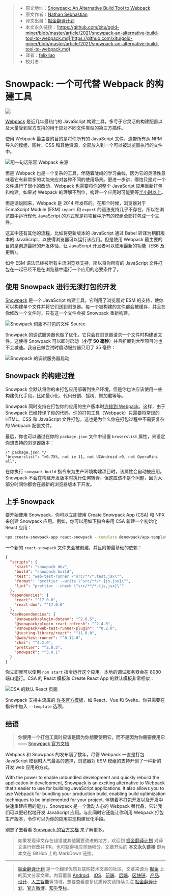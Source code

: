 > * 原文地址：[Snowpack: An Alternative Build Tool to Webpack](https://blog.bitsrc.io/snowpack-an-alternative-build-tool-to-webpack-9e8da197071d)
> * 原文作者：[Nathan Sebhastian](https://medium.com/@nathansebhastian)
> * 译文出自：[掘金翻译计划](https://github.com/xitu/gold-miner)
> * 本文永久链接：[https://github.com/xitu/gold-miner/blob/master/article/2021/snowpack-an-alternative-build-tool-to-webpack.md](https://github.com/xitu/gold-miner/blob/master/article/2021/snowpack-an-alternative-build-tool-to-webpack.md)
> * 译者：[felixliao](https://github.com/felixliao)
> * 校对者：

# Snowpack: 一个可代替 Webpack 的构建工具

![](https://cdn-images-1.medium.com/max/2024/1*XElS7rQXRta2vXlqLti4VQ.png)

[Webpack](https://webpack.js.org/) 是近几年最热门的 JavaScript 构建工具，多亏于它灵活的构建配置以及大量受到官方支持的用于应对不同文件类型的第三方插件。

使用 Webpack 最主要的目的是将你所有的 JavaScript 文件，连带所有从 NPM 导入的模组、图片、CSS 和其他资源，全部放入到一个可以被浏览器执行的文件中。

![用一句话形容 Webpack [来源](https://www.snowpack.dev/concepts/how-snowpack-works)](https://cdn-images-1.medium.com/max/3840/1*XRoIfAWL1JkSECMDC6n5Hw.png)

但是 Webpack 也是一个复杂的工具，伴随着陡峭的学习曲线，因为它的灵活性意味着它有非常多的功能来应对各种不同的使用场景。更进一步讲，哪怕只是对一个文件进行了很小的改动，Webpack 也需要将你的整个 JavaScript 应用重新打包和构建。如果对 Webpack 的理解不到位，构建一个应用时可能要等[半小时以上](https://stackoverflow.com/questions/56431031/why-does-npm-run-build-take-30-minutes-on-development-server-and-less-than-a)。

但是话说回来，Webpack 是 2014 年发布的。在那个时候，浏览器对于 EcmaScript Module (ESM) `import` 和 `export` 的语法支持几乎不存在，所以在浏览器中运行现代 JavaScript 的方式就是将项目中所有的模组全部打包成一个文件。

这其中还有其他的流程，比如将更新版本的 JavaScript 通过 Babel 转译为稍旧版本的 JavaScript，以使得浏览器可以运行该应用。但是使用 Webpack 最主要的目的是创造最好的开发体验，让 JavaScript 开发者可以使用最新的功能（ES6 及更新）。

如今 ESM 语法已经被所有主流浏览器支持，所以将你所有的 JavaScript 文件打包在一起已经不是在浏览器中运行一个应用的必要条件了。

## 使用 Snowpack 进行无须打包的开发

[Snowpack](https://www.snowpack.dev/) 是一个 JavaScript 构建工具，它利用了浏览器对 ESM 的支持，使你可以构建单个文件并将它们送到浏览器。每一个被构建的文件都会被缓存，并且在你修改一个文件时，只有这一个文件会被 Snowpack 重新构建。

![Snowpack 伺服不打包的文件 [Source](https://www.snowpack.dev/concepts/how-snowpack-works)](https://cdn-images-1.medium.com/max/3840/1*Ep5bOeYn1t-Y0XnSRUD2mA.png)

Snowpack 的调试服务器也做了优化，它只会在浏览器请求一个文件时构建该文件。这使得 Snowpack 可以即时启动（**小于 50 毫秒**）并且扩展到大型项目时也不会减速。我自己做尝试时启动服务器只用了 35 毫秒：

![Snowpack 的调试服务器启动](https://cdn-images-1.medium.com/max/2906/1*EpNPrzN0EeeEYlMM3SLIWw.png)

## Snowpack 的构建过程

Snowpack 会默认将你的未打包应用部署到生产环境，但是你也许应该使用一些构建优化手段，比如最小化、代码分割、摇树、懒加载等等。

Snowpack 同时支持在打包你的应用的生产版本时[连接到 Webpack](https://www.npmjs.com/package/@snowpack/plugin-webpack)。这样，由于 Snowpack 已经转译了你的代码，你的打包工具（Webpack）只需要将常规的 HTML、CSS 和 JavaScript 文件打包。这也是为什么你在打包过程中不需要复杂的 Webpack 配置文件。

最后，你也可以通过在你的 `package.json` 文件中设置 `broserslist` 属性，来设定你想支持的浏览器版本：

```
/* package.json */
"browserslist": ">0.75%, not ie 11, not UCAndroid >0, not OperaMini all",
```

在你执行 `snowpack build` 指令来为生产环境构建项目时，该属性会自动被应用。Snowpack 不会在构建开发版本时执行任何转译，但这应该不是个问题，因为大部分时间你都会在最新的浏览器版本下开发。

## 上手 Snowpack

要开始使用 Snowpack，你可以立即使用 Create Snowpack App (CSA) 和 NPX 来创建 Snowpack 应用。例如，你可以用如下指令来用 CSA 新建一个初始化 React 应用：

```sh
npx create-snowpack-app react-snowpack --template @snowpack/app-template-react
```

一个新的 `react-snowpack` 文件夹会被创建，并且附带最基础的依赖：

```json
{
  "scripts": {
    "start": "snowpack dev",
    "build": "snowpack build",
    "test": "web-test-runner \"src/**/*.test.jsx\"",
    "format": "prettier --write \"src/**/*.{js,jsx}\"",
    "lint": "prettier --check \"src/**/*.{js,jsx}\""
  },
  "dependencies": {
    "react": "^17.0.0",
    "react-dom": "^17.0.0"
  },
  "devDependencies": {
    "@snowpack/plugin-dotenv": "^2.0.5",
    "@snowpack/plugin-react-refresh": "^2.4.0",
    "@snowpack/web-test-runner-plugin": "^0.2.0",
    "@testing-library/react": "^11.0.0",
    "@web/test-runner": "^0.12.0",
    "chai": "^4.2.0",
    "prettier": "^2.0.5",
    "snowpack": "^3.0.1"
  }
}
```

你立即就可以使用 `npm start` 指令运行这个应用。本地的调试服务器会在 8080 端口运行。CSA 的 React 模板和 Create React App 的默认模板非常相似：

![CSA 的默认 React 页面](https://cdn-images-1.medium.com/max/3104/1*j3OQj_TV0ODHJZZpiaTzew.png)

Snowpack 支持主流库的 [许多官方模板](https://github.com/snowpackjs/snowpack/tree/main/create-snowpack-app/cli#official-app-templates)，如 React、Vue 和 Svelte。你只需要在指令中加入 `--template` 选项。

## 结语

> **你使用一个打包工具时应该是因为你想要使用它，而不是因为你需要使用它 ——** [Snowpack 官方文档](https://www.snowpack.dev/concepts/build-pipeline#bundle-for-production)

Webpack 和 Snowpack 的发布隔了数年，尽管 Webpack 一直是打包 JavaScript 模组时人气最高的选择，浏览器对 ESM 模组的支持开创了一种新的开发 web 应用的方式。

With the power to enable unbundled development and quickly rebuild the application in development, Snowpack is an exciting alternative to Webpack that’s easier to use for building JavaScript applications. It also allows you to use Webpack for bundling your production build, enabling build optimization techniques to be implemented for your project.
伴随着不打包开发以及开发中快速重建应用的能力，Snowpack 是一个激动人心的 Webpack 替代品，它让我们可以更轻松地开发 JavaScript 应用。与此同时它还能让你利用 Webpack 打包生产版本，令你可以为你的应用实现构建优化手段。

别忘了去看看 [Snowpack 的官方文档](https://www.snowpack.dev/) 来了解更多。

> 如果发现译文存在错误或其他需要改进的地方，欢迎到 [掘金翻译计划](https://github.com/xitu/gold-miner) 对译文进行修改并 PR，也可获得相应奖励积分。文章开头的 **本文永久链接** 即为本文在 GitHub 上的 MarkDown 链接。

---

> [掘金翻译计划](https://github.com/xitu/gold-miner) 是一个翻译优质互联网技术文章的社区，文章来源为 [掘金](https://juejin.im) 上的英文分享文章。内容覆盖 [Android](https://github.com/xitu/gold-miner#android)、[iOS](https://github.com/xitu/gold-miner#ios)、[前端](https://github.com/xitu/gold-miner#前端)、[后端](https://github.com/xitu/gold-miner#后端)、[区块链](https://github.com/xitu/gold-miner#区块链)、[产品](https://github.com/xitu/gold-miner#产品)、[设计](https://github.com/xitu/gold-miner#设计)、[人工智能](https://github.com/xitu/gold-miner#人工智能)等领域，想要查看更多优质译文请持续关注 [掘金翻译计划](https://github.com/xitu/gold-miner)、[官方微博](http://weibo.com/juejinfanyi)、[知乎专栏](https://zhuanlan.zhihu.com/juejinfanyi)。
